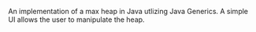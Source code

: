 An implementation of a max heap in Java utlizing Java Generics. 
A simple UI allows the user to manipulate the heap.
